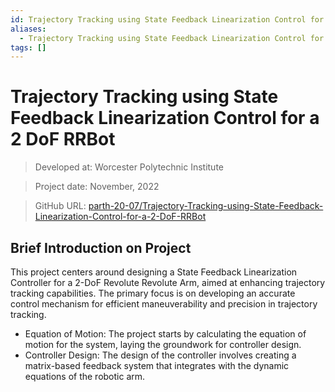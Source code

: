 ```yaml
---
id: Trajectory Tracking using State Feedback Linearization Control for a 2 DoF RRBot
aliases:
  - Trajectory Tracking using State Feedback Linearization Control for a 2 DoF RRBot
tags: []
---
```


# Trajectory Tracking using State Feedback Linearization Control for a 2 DoF RRBot

> Developed at: Worcester Polytechnic Institute

> Project date: November, 2022

> GitHub URL: [parth-20-07/Trajectory-Tracking-using-State-Feedback-Linearization-Control-for-a-2-DoF-RRBot](https://github.com/parth-20-07/Trajectory-Tracking-using-State-Feedback-Linearization-Control-for-a-2-DoF-RRBot) 

## Brief Introduction on Project
 This project centers around designing a State Feedback Linearization Controller for a 2-DoF Revolute Revolute Arm, aimed at enhancing trajectory tracking capabilities. The primary focus is on developing an accurate control mechanism for efficient maneuverability and precision in trajectory tracking.

- Equation of Motion: The project starts by calculating the equation of motion for the system, laying the groundwork for controller design.
- Controller Design: The design of the controller involves creating a matrix-based feedback system that integrates with the dynamic equations of the robotic arm.


